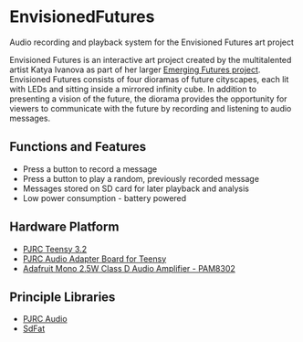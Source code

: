 # EnvisionedFutures
Audio recording and playback system for the Envisioned Futures art project

Envisioned Futures is an interactive art project created by the multitalented artist Katya Ivanova as part of her larger [Emerging Futures project](http://eivanova.com/emergingfutures/).  Envisioned Futures consists of four dioramas of future cityscapes, each lit with LEDs and sitting inside a mirrored infinity cube.  In addition to presenting a vision of the future, the diorama provides the opportunity for viewers to communicate with the future by recording and listening to audio messages.

## Functions and Features
* Press a button to record a message
* Press a button to play a random, previously recorded message
* Messages stored on SD card for later playback and analysis
* Low power consumption - battery powered

## Hardware Platform
* [PJRC Teensy 3.2](https://www.pjrc.com/store/teensy32.html)
* [PJRC Audio Adapter Board for Teensy](https://www.pjrc.com/store/teensy3_audio.html)
* [Adafruit Mono 2.5W Class D Audio Amplifier - PAM8302](https://www.adafruit.com/product/2130)

## Principle Libraries
* [PJRC Audio](https://github.com/PaulStoffregen/Audio)
* [SdFat](https://github.com/greiman/SdFat)
